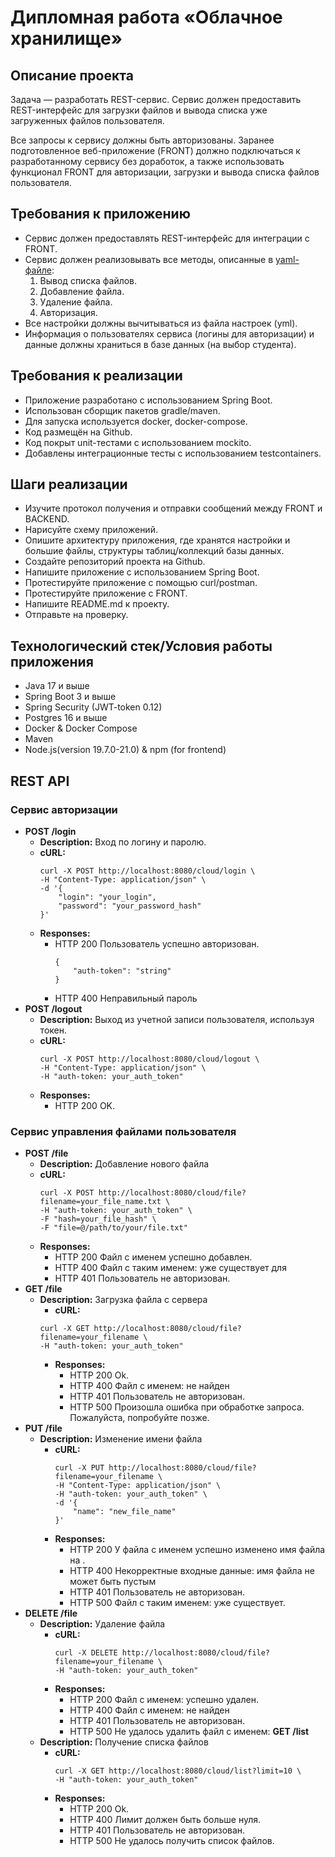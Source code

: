 # Дипломная работа «Облачное хранилище»

## Описание проекта

Задача — разработать REST-сервис. Сервис должен предоставить REST-интерфейс для загрузки файлов и вывода списка уже загруженных файлов пользователя. 

Все запросы к сервису должны быть авторизованы. Заранее подготовленное веб-приложение (FRONT) должно подключаться к разработанному сервису без доработок, 
а также использовать функционал FRONT для авторизации, загрузки и вывода списка файлов пользователя.

## Требования к приложению

- Сервис должен предоставлять REST-интерфейс для интеграции с FRONT.
- Сервис должен реализовывать все методы, описанные в [yaml-файле](./CloudServiceSpecification.yaml):
  1. Вывод списка файлов.
  2. Добавление файла.
  3. Удаление файла.
  4. Авторизация.
- Все настройки должны вычитываться из файла настроек (yml).
- Информация о пользователях сервиса (логины для авторизации) и данные должны храниться в базе данных (на выбор студента).

## Требования к реализации

- Приложение разработано с использованием Spring Boot.
- Использован сборщик пакетов gradle/maven.
- Для запуска используется docker, docker-compose.
- Код размещён на Github.
- Код покрыт unit-тестами с использованием mockito.
- Добавлены интеграционные тесты с использованием testcontainers.

## Шаги реализации

- Изучите протокол получения и отправки сообщений между FRONT и BACKEND.
- Нарисуйте схему приложений.
- Опишите архитектуру приложения, где хранятся настройки и большие файлы, структуры таблиц/коллекций базы данных.
- Создайте репозиторий проекта на Github.
- Напишите приложение с использованием Spring Boot.
- Протестируйте приложение с помощью curl/postman.
- Протестируйте приложение с FRONT.
- Напишите README.md к проекту.
- Отправьте на проверку.

## Технологический стек/Условия работы приложения

- Java 17 и выше
- Spring Boot 3 и выше
- Spring Security (JWT-token 0.12)
- Postgres 16 и выше
- Docker & Docker Compose
- Maven
- Node.js(version 19.7.0-21.0) & npm (for frontend)

## REST API
### Сервис авторизации
- **POST /login**
  - **Description:** Вход по логину и паролю.
  - **cURL:**
    ```
    curl -X POST http://localhost:8080/cloud/login \
    -H "Content-Type: application/json" \
    -d '{
        "login": "your_login",
        "password": "your_password_hash"
    }'
    ```
  - **Responses:**
      - HTTP 200 Пользователь <login> успешно авторизован.
        ```
        {
            "auth-token": "string"
        }
        ```
      - HTTP 400 Неправильный пароль
- **POST /logout**
  - **Description:** Выход из учетной записи пользователя, используя токен.
  - **cURL:**
    ```
    curl -X POST http://localhost:8080/cloud/logout \
    -H "Content-Type: application/json" \
    -H "auth-token: your_auth_token"
    ```
  - **Responses:**
      - HTTP 200 OK.
### Сервис управления файлами пользователя
- **POST /file**
  - **Description:** Добавление нового файла
  - **cURL:**
    ```
    curl -X POST http://localhost:8080/cloud/file?filename=your_file_name.txt \
    -H "auth-token: your_auth_token" \
    -F "hash=your_file_hash" \
    -F "file=@/path/to/your/file.txt"
    ```
  - **Responses:**
      - HTTP 200 Файл с именем <fileName> успешно добавлен.
      - HTTP 400 Файл с таким именем: <fileName> уже существует для <userID>
      - HTTP 401 Пользователь <userID> не авторизован.
- **GET /file**
  - **Description:** Загрузка файла с сервера
    - **cURL:**
    ```
    curl -X GET http://localhost:8080/cloud/file?filename=your_filename \
    -H "auth-token: your_auth_token"
    ```
    - **Responses:**
      - HTTP 200 Ok.
      - HTTP 400 Файл с именем: <fileName> не найден
      - HTTP 401 Пользователь <userID> не авторизован.
      - HTTP 500 Произошла ошибка при обработке запроса. Пожалуйста, попробуйте позже.
- **PUT /file**
  - **Description:** Изменение имени файла
    - **cURL:**
      ```
      curl -X PUT http://localhost:8080/cloud/file?filename=your_filename \
      -H "Content-Type: application/json" \
      -H "auth-token: your_auth_token" \
      -d '{
          "name": "new_file_name"
      }'
      ```
    - **Responses:**
      - HTTP 200 У файла с именем <fileName> успешно изменено имя файла на <newFileName>.
      - HTTP 400 Некорректные входные данные: имя файла не может быть пустым
      - HTTP 401 Пользователь <userID> не авторизован.
      - HTTP 500 Файл с таким именем: <fileName> уже существует.
- **DELETE /file**
  - **Description:** Удаление файла
    - **cURL:**
      ```
      curl -X DELETE http://localhost:8080/cloud/file?filename=your_filename \
      -H "auth-token: your_auth_token"
      ```
    - **Responses:**
      - HTTP 200 Файл с именем: <fileName> успешно удален.
      - HTTP 400 Файл с именем: <fileName> не найден
      - HTTP 401 Пользователь <userID> не авторизован.
      - HTTP 500 Не удалось удалить файл с именем: <fileName>
**GET /list**
  - **Description:** Получение списка файлов
    - **cURL:**
      ```
      curl -X GET http://localhost:8080/cloud/list?limit=10 \
      -H "auth-token: your_auth_token"
      ```
    - **Responses:**
      - HTTP 200 Ok.
      - HTTP 400 Лимит должен быть больше нуля.
      - HTTP 401 Пользователь <userID> не авторизован.
      - HTTP 500 Не удалось получить список файлов.
